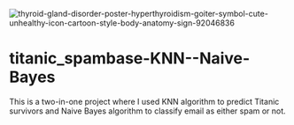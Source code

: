 
![thyroid-gland-disorder-poster-hyperthyroidism-goiter-symbol-cute-unhealthy-icon-cartoon-style-body-anatomy-sign-92046836](https://user-images.githubusercontent.com/56550310/73529426-ba67ce80-4427-11ea-8c74-7f9c3daa7136.jpg)

# titanic_spambase-KNN--Naive-Bayes
This is a two-in-one project where I used KNN algorithm to predict Titanic survivors and Naive Bayes algorithm to classify email as either spam or not.
